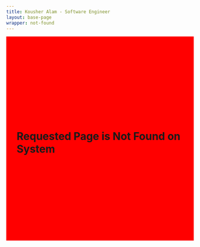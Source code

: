```yaml
---
title: Kousher Alam - Software Engineer
layout: base-page
wrapper: not-found
---
```


<div class='text-center' style='padding: 15em 2em; background-color: red;'>
    <h1 class="text-info">Requested Page is Not Found on System</h1>
</div>